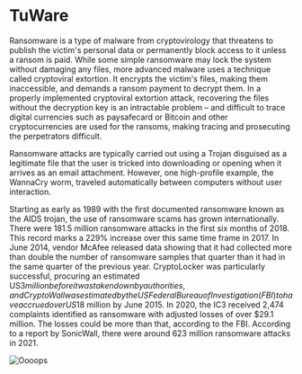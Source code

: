 # TuWare

Ransomware is a type of malware from cryptovirology that threatens to publish the victim's personal data or permanently block access to it unless a ransom is paid. While some simple ransomware may lock the system without damaging any files, more advanced malware uses a technique called cryptoviral extortion. It encrypts the victim's files, making them inaccessible, and demands a ransom payment to decrypt them. In a properly implemented cryptoviral extortion attack, recovering the files without the decryption key is an intractable problem – and difficult to trace digital currencies such as paysafecard or Bitcoin and other cryptocurrencies are used for the ransoms, making tracing and prosecuting the perpetrators difficult.

Ransomware attacks are typically carried out using a Trojan disguised as a legitimate file that the user is tricked into downloading or opening when it arrives as an email attachment. However, one high-profile example, the WannaCry worm, traveled automatically between computers without user interaction.

Starting as early as 1989 with the first documented ransomware known as the AIDS trojan, the use of ransomware scams has grown internationally. There were 181.5 million ransomware attacks in the first six months of 2018. This record marks a 229% increase over this same time frame in 2017. In June 2014, vendor McAfee released data showing that it had collected more than double the number of ransomware samples that quarter than it had in the same quarter of the previous year. CryptoLocker was particularly successful, procuring an estimated US$3 million before it was taken down by authorities, and CryptoWall was estimated by the US Federal Bureau of Investigation (FBI) to have accrued over US$18 million by June 2015. In 2020, the IC3 received 2,474 complaints identified as ransomware with adjusted losses of over $29.1 million. The losses could be more than that, according to the FBI. According to a report by SonicWall, there were around 623 million ransomware attacks in 2021.

![Oooops](https://user-images.githubusercontent.com/108126937/195636078-2a8c2891-11e1-4eb9-a5c4-4d1c59061510.png)
